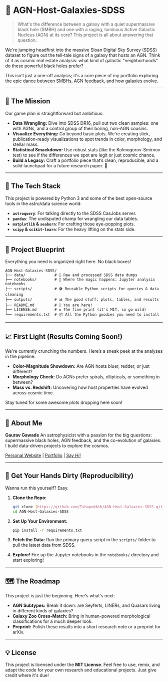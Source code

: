# 🌌 AGN-Host-Galaxies-SDSS

> What's the difference between a galaxy with a quiet supermassive black hole (SMBH) and one with a raging, luminous Active Galactic Nucleus (AGN) at its core? This project is all about answering that question.

We're jumping headfirst into the massive Sloan Digital Sky Survey (SDSS) dataset to figure out the tell-tale signs of a galaxy that hosts an AGN. Think of it as cosmic real estate analysis: what kind of galactic "neighborhoods" do these powerful black holes prefer?

This isn't just a one-off analysis; it's a core piece of my portfolio exploring the epic dance between SMBHs, AGN feedback, and how galaxies evolve.

---

## 🎯 The Mission

Our game plan is straightforward but ambitious:

* **Data Wrangling:** Dive into SDSS DR16, pull out two clean samples: one with AGNs, and a control group of their boring, non-AGN cousins.
* **Visualize Everything:** Go beyond basic plots. We're creating slick, publication-ready visualizations to spot trends in color, morphology, and stellar mass.
* **Statistical Smackdown:** Use robust stats (like the Kolmogorov-Smirnov test) to see if the differences we spot are legit or just cosmic chance.
* **Build a Legacy:** Craft a portfolio piece that’s clean, reproducible, and a solid launchpad for a future research paper. 🚀

---

## 🧰 The Tech Stack

This project is powered by Python 3 and some of the best open-source tools in the astro/data science world:

* **`astroquery`**: For talking directly to the SDSS CasJobs server.
* **`pandas`**: The undisputed champ for wrangling our data tables.
* **`matplotlib` & `seaborn`**: For crafting those eye-popping plots.
* **`scipy` & `scikit-learn`**: For the heavy lifting on the stats side.

---

## 📂 Project Blueprint

Everything you need is organized right here. No black boxes!

```
AGN-Host-Galaxies-SDSS/
├── data/             # 📡 Raw and processed SDSS data dumps
├── notebooks/        # 📓 Where the magic happens: Jupyter analysis notebooks
├── scripts/          # 🛠️ Reusable Python scripts for queries & data cleaning
├── outputs/          # 📊 The good stuff: plots, tables, and results
├── README.md         # 📘 You are here!
├── LICENSE.md        # ⚖️ The fine print (it's MIT, so go wild)
└── requirements.txt  # 📦 All the Python goodies you need to install
```

---

## 📈 First Light (Results Coming Soon!)

We're currently crunching the numbers. Here’s a sneak peek at the analyses in the pipeline:

* **Color-Magnitude Showdown:** Are AGN hosts bluer, redder, or just different?
* **Morphology Check:** Do AGNs prefer spirals, ellipticals, or something in between?
* **Mass vs. Redshift:** Uncovering how host properties have evolved across cosmic time.

Stay tuned for some awesome plots dropping here soon!

---

## 🧠 About Me

**Gaurav Gawade** An astrophysicist with a passion for the big questions: supermassive black holes, AGN feedback, and the co-evolution of galaxies. I build data-driven projects to explore the cosmos.

[Personal Website](https://tshapedash.github.io/gaurav_gawade/)
| [Portfolio](https://github.com/TshapedAsh)
| [Say Hi!](mailto:gaurav.gawade@xaviers.edu.in)


---

## 🚀 Get Your Hands Dirty (Reproducibility)

Wanna run this yourself? Easy.

1.  **Clone the Repo:**
    ```bash
    git clone [https://github.com/TshapedAsh/AGN-Host-Galaxies-SDSS.git](https://github.com/TshapedAsh/AGN-Host-Galaxies-SDSS.git)
    cd AGN-Host-Galaxies-SDSS
    ```

2.  **Set Up Your Environment:**
    ```bash
    pip install -r requirements.txt
    ```

3.  **Fetch the Data:**
    Run the primary query script in the `scripts/` folder to pull the latest data from SDSS.

4.  **Explore!**
    Fire up the Jupyter notebooks in the `notebooks/` directory and start exploring!

---

## 🗺️ The Roadmap

This project is just the beginning. Here's what's next:

* **AGN Subtypes:** Break it down: are Seyferts, LINERs, and Quasars living in different kinds of galaxies?
* **Galaxy Zoo Cross-Match:** Bring in human-powered morphological classifications for a much deeper look.
* **Preprint:** Polish these results into a short research note or a preprint for arXiv.

---

## 💡 License

This project is licensed under the **MIT License**. Feel free to use, remix, and adapt the code for your own research and educational projects. Just give credit where it's due!
